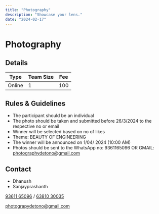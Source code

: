 ```yaml
---
title: "Photography"
description: "Showcase your lens."
date: "2024-02-17"
---
```


# Photography

## Details

| Type   | Team Size | Fee |
| ------ | --------- | --- |
| Online | 1         | 100 |

## Rules & Guidelines

- The participant should be an individual
- The photo should be taken and submitted before 26/3/2024 to the respective no or email
- Winner will be selected based on no of likes
- Theme: BEAUTY OF ENGINEERING
- The winner will be announced on 1/04/ 2024 (10:00 AM)
- Photos should be sent to the WhatsApp no: 9361165096 OR GMAIL: photographydetono@gmail.com

## Contact

- Dhanush
- Sanjayprashanth

[93611 65096](tel:+919361165096) / [63810 30035](tel:+916381030035)

photograpydetono@gmail.com
